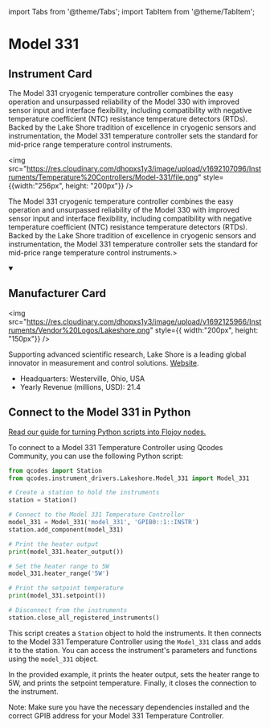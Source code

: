 
import Tabs from '@theme/Tabs';
import TabItem from '@theme/TabItem';

# Model 331

## Instrument Card

<div className="flex">

<div>

The Model 331 cryogenic temperature controller combines the easy operation and unsurpassed reliability of the Model 330 with improved sensor input and interface flexibility, including compatibility with negative temperature coefficient (NTC) resistance temperature detectors (RTDs). Backed by the Lake Shore tradition of excellence in cryogenic sensors and instrumentation, the Model 331 temperature controller sets the standard for mid-price range temperature control instruments.

</div>

<img src="https://res.cloudinary.com/dhopxs1y3/image/upload/v1692107096/Instruments/Temperature%20Controllers/Model-331/file.png" style={{width:"256px", height: "200px"}} />

</div>

The Model 331 cryogenic temperature controller combines the easy operation and unsurpassed reliability of the Model 330 with improved sensor input and interface flexibility, including compatibility with negative temperature coefficient (NTC) resistance temperature detectors (RTDs). Backed by the Lake Shore tradition of excellence in cryogenic sensors and instrumentation, the Model 331 temperature controller sets the standard for mid-price range temperature control instruments.>

<details open>
<summary><h2>Manufacturer Card</h2></summary>

<img src="https://res.cloudinary.com/dhopxs1y3/image/upload/v1692125966/Instruments/Vendor%20Logos/Lakeshore.png" style={{ width:"200px", height: "150px"}} />

Supporting advanced scientific research, Lake Shore is a leading global innovator in measurement and control solutions. <a href="https://www.lakeshore.com/home">Website</a>.

<ul>
  <li>Headquarters: Westerville, Ohio, USA</li>
  <li>Yearly Revenue (millions, USD): 21.4</li>
</ul>
</details>

## Connect to the Model 331 in Python

[Read our guide for turning Python scripts into Flojoy nodes.](https://docs.flojoy.ai/custom-nodes/creating-custom-node/)


<Tabs>
<TabItem value="Qcodes Community" label="Qcodes Community">

To connect to a Model 331 Temperature Controller using Qcodes Community, you can use the following Python script:

```python
from qcodes import Station
from qcodes.instrument_drivers.Lakeshore.Model_331 import Model_331

# Create a station to hold the instruments
station = Station()

# Connect to the Model 331 Temperature Controller
model_331 = Model_331('model_331', 'GPIB0::1::INSTR')
station.add_component(model_331)

# Print the heater output
print(model_331.heater_output())

# Set the heater range to 5W
model_331.heater_range('5W')

# Print the setpoint temperature
print(model_331.setpoint())

# Disconnect from the instruments
station.close_all_registered_instruments()
```

This script creates a `Station` object to hold the instruments. It then connects to the Model 331 Temperature Controller using the `Model_331` class and adds it to the station. You can access the instrument's parameters and functions using the `model_331` object.

In the provided example, it prints the heater output, sets the heater range to 5W, and prints the setpoint temperature. Finally, it closes the connection to the instrument.

Note: Make sure you have the necessary dependencies installed and the correct GPIB address for your Model 331 Temperature Controller.

</TabItem>
</Tabs>